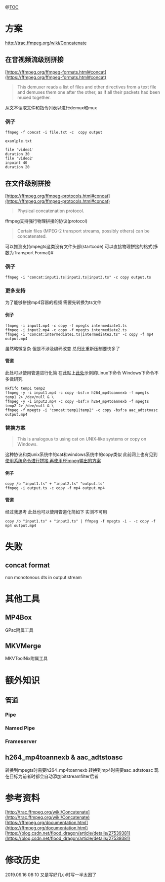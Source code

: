 @[TOC](关于使用FFmpeg进行视频拼接)
# 方案
<http://trac.ffmpeg.org/wiki/Concatenate>
## 在音视频流级别拼接
[https://ffmpeg.org/ffmpeg-formats.html#concat](https://ffmpeg.org/ffmpeg-formats.html#concat)
> This demuxer reads a list of files and other directives from a text file and demuxes them one after the other, as if all their packets had been muxed together. 

从文本读取文件和指令列表以进行demux和mux
### 例子
    ffmpeg -f concat -i file.txt -c  copy output
```
examlple.txt

file 'video1'
duration 30
file 'video2'
inpoint 40
duration 20
```
## 在文件级别拼接
[https://ffmpeg.org/ffmpeg-protocols.html#concat](https://ffmpeg.org/ffmpeg-protocols.html#concat)
> Physical concatenation protocol.

ffmpeg支持强行物理拼接的协议(protocol)
> Certain files (MPEG-2 transport streams, possibly others) can be concatenated.

可以推测支持mpegts这类没有文件头部(startcode) 可以直接物理拼接的格式(多数为Transport Format)#
### 例子
    ffmpeg -i "concat:input1.ts|input2.ts|input3.ts" -c copy output.ts
### 更多支持
为了能够拼接mp4容器的视频 需要先转换为ts文件
#### 例子
    ffmpeg -i input1.mp4 -c copy -f mpegts intermediate1.ts
    ffmpeg -i input2.mp4 -c copy -f mpegts intermediate2.ts
    ffmpeg -i "concat:intermediate1.ts|intermediate2.ts" -c copy -f mp4 output.mp4
虽然略微复杂 但是不涉及编码改变 总归比重新压制要快多了
#### 管道
此处可以使用管道进行化简 在此贴上[此处](http://trac.ffmpeg.org/wiki/Concatenate#protocol)示例的Linux下命令 Windows下命令不多做研究

    mkfifo temp1 temp2
    ffmpeg -y -i input1.mp4 -c copy -bsf:v h264_mp4toannexb -f mpegts temp1 2> /dev/null & \
    ffmpeg -y -i input2.mp4 -c copy -bsf:v h264_mp4toannexb -f mpegts temp2 2> /dev/null & \
    ffmpeg -f mpegts -i "concat:temp1|temp2" -c copy -bsf:a aac_adtstoasc output.mp4

### 替换方案
> This is analogous to using cat on UNIX-like systems or copy on Windows.

这种协议和类unix系统中的cat和windows系统中的copy类似
此前网上也有见到[使用系统命令进行拼接 再使用FFmpeg输出的方案](https://blog.csdn.net/u011757360/article/details/20491055)
#### 例子
    copy /b "input1.ts" + "input2.ts" "output.ts"
    ffmpeg -i output.ts -c copy -f mp4 output.mp4
#### 管道
经过我思考 此处也可以使用管道化简如下 实测不可用

    copy /b "input1.ts" + "input2.ts" | ffmpeg -f mpegts -i - -c copy -f mp4 output.mp4
# 失败
## concat format
non monotonous dts in output stream
# 其他工具
## MP4Box
GPac附属工具
## MKVMerge
MKVToolNix附属工具
# 额外知识
## 管道
### Pipe
### Named Pipe
### Frameserver
## h264_mp4toannexb & aac_adtstoasc
转换到mpegts时需要h264_mp4toannexb
转换到mp4时需要aac_adtstoasc
现在目标为前者时都会自动添加bitstreamfilter后者
# 参考资料
[http://trac.ffmpeg.org/wiki/Concatenate](http://trac.ffmpeg.org/wiki/Concatenate)
[https://ffmpeg.org/documentation.html](https://ffmpeg.org/documentation.html)
[https://blog.csdn.net/flood_dragon/article/details/27539381](https://blog.csdn.net/flood_dragon/article/details/27539381)
# 修改历史
2019.09.16 08:10 又是写好几小时写一半太困了